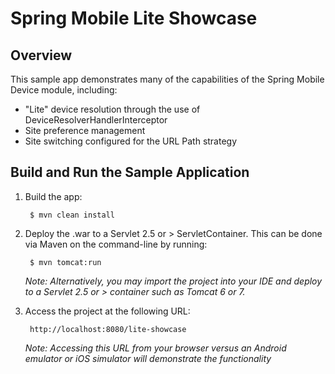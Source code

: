 # Spring Mobile Lite Showcase

## Overview

This sample app demonstrates many of the capabilities of the Spring Mobile Device module, including:

* "Lite" device resolution through the use of DeviceResolverHandlerInterceptor 
* Site preference management
* Site switching configured for the URL Path strategy

## Build and Run the Sample Application

1. Build the app:

		$ mvn clean install

2. Deploy the .war to a Servlet 2.5 or > ServletContainer. This can be done via Maven on the command-line by running:

		$ mvn tomcat:run

	_Note: Alternatively, you may import the project into your IDE and deploy to a Servlet 2.5 or > container such as Tomcat 6 or 7._

3. Access the project at the following URL:

		http://localhost:8080/lite-showcase

	_Note: Accessing this URL from your browser versus an Android emulator or iOS simulator will demonstrate the functionality_
